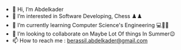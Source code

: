 - 👋 Hi, I’m Abdelkader
- 👀 I’m interested in Software Developing, Chess ♟️♟️
- 🌱 I’m currently learning Computer Science's Engineering 💻👩‍💻
- 💞️ I’m looking to collaborate on Maybe Lot Of things In Summer😉
- 📫 How to reach me : berassil.abdelkader@gmail.com

